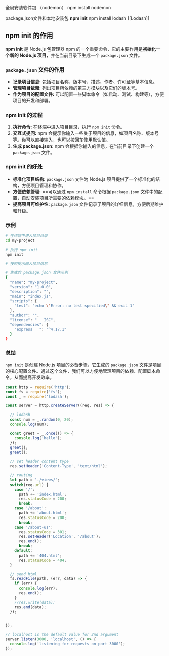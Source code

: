 全局安装软件包 （nodemon）
npm install nodemon

package.json文件和本地安装包
**npm init**
npm install lodash       [[Lodash]]
## npm init 的作用

**npm init** 是 Node.js 包管理器 npm 的一个重要命令，它的主要作用是**初始化一个新的 Node.js 项目**，并在当前目录下生成一个 `package.json` 文件。

### `package.json` 文件的作用

- **记录项目信息:** 包括项目名称、版本号、描述、作者、许可证等基本信息。
- **管理项目依赖:** 列出项目所依赖的第三方模块以及它们的版本号。
- **作为项目的配置文件:** 可以配置一些脚本命令（如启动、测试、构建等），方便项目的开发和部署。

### npm init 的过程

1. **执行命令:** 在终端中进入项目目录，执行 `npm init` 命令。
2. **交互式提问:** npm 会提示你输入一些关于项目的信息，如项目名称、版本号等。你可以直接输入，也可以按回车使用默认值。
3. **生成 package.json:** npm 会根据你输入的信息，在当前目录下创建一个 `package.json` 文件。

### npm init 的好处

- **标准化项目结构:** `package.json` 文件为 Node.js 项目提供了一个标准化的结构，方便项目管理和协作。
- **方便依赖管理:** ==可以通过 `npm install` 命令根据 `package.json` 文件中的配置，自动安装项目所需要的依赖模块。==
- **提高项目可维护性:** `package.json` 文件记录了项目的详细信息，方便后期维护和升级。

### 示例

```Bash
# 在终端中进入项目目录
cd my-project

# 执行 npm init
npm init

# 按照提示输入项目信息

# 生成的 package.json 文件示例
{
  "name": "my-project",
  "version": "1.0.0",
  "description": "",
  "main": "index.js",
  "scripts": {
    "test": "echo \"Error: no test specified\" && exit 1"
  },
  "author": "",
  "license": "   ISC",
  "dependencies": {
    "express   ": "^4.17.1"
  }
}
```

### 总结

`npm init` 是创建 Node.js 项目的必备步骤，它生成的 `package.json` 文件是项目的核心配置文件。通过这个文件，我们可以方便地管理项目的依赖、配置脚本命令，从而提高开发效率。


```js
const http = require('http');
const fs = require('fs');
const _ = require('lodash');

const server = http.createServer((req, res) => {

  // lodash
  const num = _.random(0, 20);
  console.log(num);

  const greet = _.once(() => {
    console.log('hello');
  });
  greet();
  greet();

  // set header content type
  res.setHeader('Content-Type', 'text/html');

  // routing
  let path = './views/';
  switch(req.url) {
    case '/':
      path += 'index.html';
      res.statusCode = 200;
      break;
    case '/about':
      path += 'about.html';
      res.statusCode = 200;
      break;
    case '/about-us':
      res.statusCode = 301;
      res.setHeader('Location', '/about');
      res.end();
      break;
    default:
      path += '404.html';
      res.statusCode = 404;
  }

  // send html
  fs.readFile(path, (err, data) => {
    if (err) {
      console.log(err);
      res.end();
    }
    //res.write(data);
    res.end(data);
  });


});

// localhost is the default value for 2nd argument
server.listen(3000, 'localhost', () => {
  console.log('listening for requests on port 3000');
});
```

